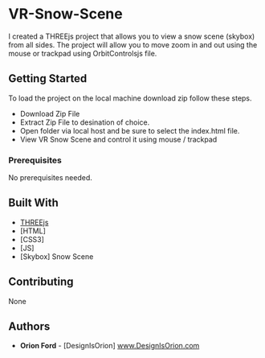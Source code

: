 # VR-Snow-Scene

I created a THREEjs project that allows you to view a snow scene (skybox) from all sides. The project will allow you to move zoom in and out using the mouse or trackpad using OrbitControlsjs file. 

## Getting Started

To load the project on the local machine download zip follow these steps.
 - Download Zip File
 - Extract Zip File to desination of choice.
 - Open folder via local host and be sure to select the index.html file.
 - View VR Snow Scene and control it using mouse / trackpad

### Prerequisites

No prerequisites needed.



## Built With

* [THREEjs](http://www.threejs.org) 
* [HTML]
* [CSS3]
* [JS]
* [Skybox] Snow Scene

## Contributing

None



## Authors

* **Orion Ford** - [DesignIsOrion] www.DesignIsOrion.com

